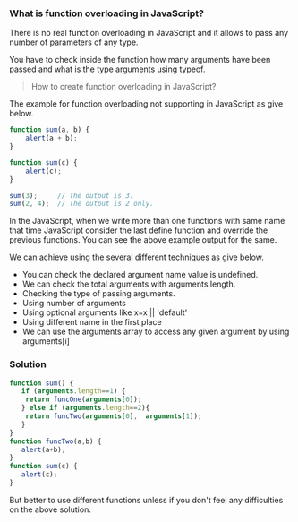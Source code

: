 ### What is function overloading in JavaScript?

There is no real function overloading in JavaScript and it allows to pass any number of parameters of any type.

You have to check inside the function how many arguments have been passed and what is the type arguments using typeof.

> How to create function overloading in JavaScript?

The example for function overloading not supporting in JavaScript as give below.

```javascript
function sum(a, b) {
    alert(a + b);
}

function sum(c) {
    alert(c);
}

sum(3);		// The output is 3.
sum(2, 4);	// The output is 2 only.
```
In the JavaScript, when we write more than one functions with same name that time JavaScript consider the last define function and override the previous functions. You can see the above example output for the same.

We can achieve using the several different techniques as give below.

* You can check the declared argument name value is undefined.
* We can check the total arguments with arguments.length.
* Checking the type of passing arguments.
* Using number of arguments
* Using optional arguments like x=x || 'default'
* Using different name in the first place
* We can use the arguments array to access any given argument by using arguments[i]

### Solution

```javascript
function sum() {
   if (arguments.length==1) {
	return funcOne(arguments[0]);
   } else if (arguments.length==2){
	return funcTwo(arguments[0],  arguments[1]);
   }
}
function funcTwo(a,b) {
   alert(a+b);
}
function sum(c) {
   alert(c);
}
```

But better to use different functions unless if you don't feel any difficulties on the above solution.

